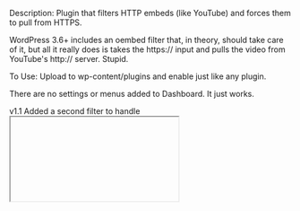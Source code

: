 Description:
Plugin that filters HTTP embeds (like YouTube) and forces them to pull from HTTPS.

WordPress 3.6+ includes an oembed filter that, in theory, should take care of it, but all it really does is takes the https:// input and pulls the video from YouTube's http:// server.  Stupid.


To Use:
Upload to wp-content/plugins and enable just like any plugin.

There are no settings or menus added to Dashboard.  It just works.


v1.1
Added a second filter to handle <iframe> embeds of YouTube videos.
Thanks to: http://wordpress.stackexchange.com/users/40817/troutacular
for answering this post: http://wordpress.stackexchange.com/questions/40747/how-do-i-embed-youtube-videos-with-https-instead-of-http-in-the-url
